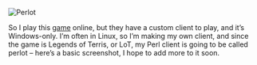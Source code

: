 ![Perlot][1]

So I play this [game][2] online, but they have a custom client to play, and it’s Windows-only. I’m often in Linux, so I’m making my own client, and since the game is Legends of Terris, or LoT, my Perl client is going to be called perlot – here’s a basic screenshot, I hope to add more to it soon.

 [1]: http://www.randomthink.net/pictures/perlot.jpg
 [2]: http://www.legendsofterris.com